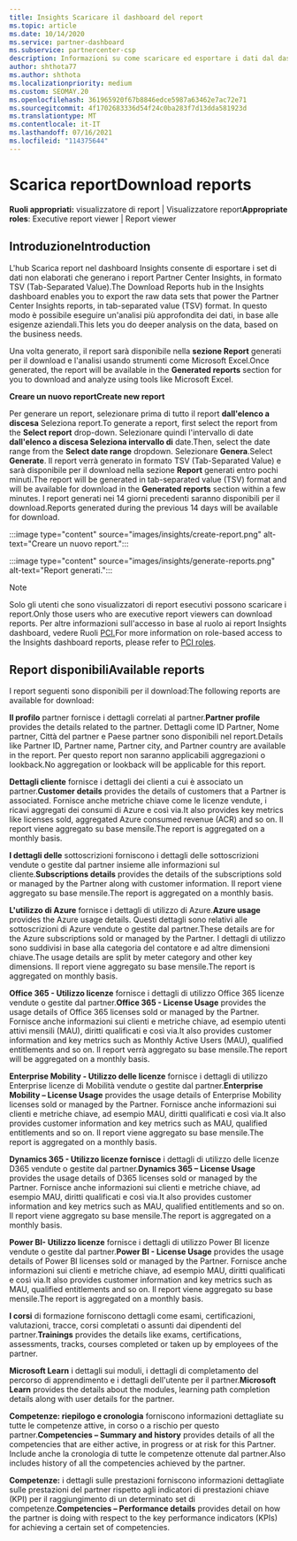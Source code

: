 ```yaml
---
title: Insights Scaricare il dashboard del report
ms.topic: article
ms.date: 10/14/2020
ms.service: partner-dashboard
ms.subservice: partnercenter-csp
description: Informazioni su come scaricare ed esportare i dati dal dashboard Partner Center report unificato e dai Partner Center Insights report.
author: shthota77
ms.author: shthota
ms.localizationpriority: medium
ms.custom: SEOMAY.20
ms.openlocfilehash: 361965920f67b8846edce5987a63462e7ac72e71
ms.sourcegitcommit: 4f1702683336d54f24c0ba283f7d13dda581923d
ms.translationtype: MT
ms.contentlocale: it-IT
ms.lasthandoff: 07/16/2021
ms.locfileid: "114375644"
---
```

# <a name="download-reports"></a><span data-ttu-id="0f3e9-103">Scarica report</span><span class="sxs-lookup"><span data-stu-id="0f3e9-103">Download reports</span></span>

<span data-ttu-id="0f3e9-104">**Ruoli appropriati:** visualizzatore di report | Visualizzatore report</span><span class="sxs-lookup"><span data-stu-id="0f3e9-104">**Appropriate roles**: Executive report viewer | Report viewer</span></span>

## <a name="introduction"></a><span data-ttu-id="0f3e9-105">Introduzione</span><span class="sxs-lookup"><span data-stu-id="0f3e9-105">Introduction</span></span>

<span data-ttu-id="0f3e9-106">L'hub Scarica report nel dashboard Insights consente di esportare i set di dati non elaborati che generano i report Partner Center Insights, in formato TSV (Tab-Separated Value).</span><span class="sxs-lookup"><span data-stu-id="0f3e9-106">The Download Reports hub in the Insights dashboard enables you to export the raw data sets that power the Partner Center Insights reports, in tab-separated value (TSV) format.</span></span> <span data-ttu-id="0f3e9-107">In questo modo è possibile eseguire un'analisi più approfondita dei dati, in base alle esigenze aziendali.</span><span class="sxs-lookup"><span data-stu-id="0f3e9-107">This lets you do deeper analysis on the data, based on the business needs.</span></span>

<span data-ttu-id="0f3e9-108">Una volta generato, il report sarà disponibile nella **sezione Report** generati per il download e l'analisi usando strumenti come Microsoft Excel.</span><span class="sxs-lookup"><span data-stu-id="0f3e9-108">Once generated, the report  will be available in the **Generated reports** section for you to download and analyze using tools like Microsoft Excel.</span></span>

<span data-ttu-id="0f3e9-109">**Creare un nuovo report**</span><span class="sxs-lookup"><span data-stu-id="0f3e9-109">**Create new report**</span></span>

<span data-ttu-id="0f3e9-110">Per generare un report, selezionare prima di tutto il report **dall'elenco a discesa** Seleziona report.</span><span class="sxs-lookup"><span data-stu-id="0f3e9-110">To generate a report, first select the report from the **Select report** drop-down.</span></span> <span data-ttu-id="0f3e9-111">Selezionare quindi l'intervallo di date **dall'elenco a discesa Seleziona intervallo di** date.</span><span class="sxs-lookup"><span data-stu-id="0f3e9-111">Then, select the date range from the **Select date range** dropdown.</span></span> <span data-ttu-id="0f3e9-112">Selezionare **Genera**.</span><span class="sxs-lookup"><span data-stu-id="0f3e9-112">Select **Generate**.</span></span> <span data-ttu-id="0f3e9-113">Il report verrà generato in formato TSV (Tab-Separated Value) e sarà disponibile per il download nella sezione **Report** generati entro pochi minuti.</span><span class="sxs-lookup"><span data-stu-id="0f3e9-113">The report will be generated in tab-separated value (TSV) format and will be available for download in the **Generated reports** section within a few minutes.</span></span> <span data-ttu-id="0f3e9-114">I report generati nei 14 giorni precedenti saranno disponibili per il download.</span><span class="sxs-lookup"><span data-stu-id="0f3e9-114">Reports generated during the previous 14 days will be available for download.</span></span>

:::image type="content" source="images/insights/create-report.png" alt-text="Creare un nuovo report.":::

:::image type="content" source="images/insights/generate-reports.png" alt-text="Report generati.":::

>[!NOTE] 
><span data-ttu-id="0f3e9-117">Solo gli utenti che sono visualizzatori di report esecutivi possono scaricare i report.</span><span class="sxs-lookup"><span data-stu-id="0f3e9-117">Only those users who are executive report viewers can download reports.</span></span> <span data-ttu-id="0f3e9-118">Per altre informazioni sull'accesso in base al ruolo ai report Insights dashboard, vedere Ruoli [PCI.](insights-roles.md)</span><span class="sxs-lookup"><span data-stu-id="0f3e9-118">For more information on role-based access to the Insights dashboard reports, please refer to [PCI roles](insights-roles.md).</span></span> 

## <a name="available-reports"></a><span data-ttu-id="0f3e9-119">Report disponibili</span><span class="sxs-lookup"><span data-stu-id="0f3e9-119">Available reports</span></span>

<span data-ttu-id="0f3e9-120">I report seguenti sono disponibili per il download:</span><span class="sxs-lookup"><span data-stu-id="0f3e9-120">The following reports are available for download:</span></span>

<span data-ttu-id="0f3e9-121">**Il profilo** partner fornisce i dettagli correlati al partner.</span><span class="sxs-lookup"><span data-stu-id="0f3e9-121">**Partner profile** provides the details related to the partner.</span></span> <span data-ttu-id="0f3e9-122">Dettagli come ID Partner, Nome partner, Città del partner e Paese partner sono disponibili nel report.</span><span class="sxs-lookup"><span data-stu-id="0f3e9-122">Details like Partner ID, Partner name, Partner city, and Partner country are available in the report.</span></span> <span data-ttu-id="0f3e9-123">Per questo report non saranno applicabili aggregazioni o lookback.</span><span class="sxs-lookup"><span data-stu-id="0f3e9-123">No aggregation or lookback will be applicable for this report.</span></span>

<span data-ttu-id="0f3e9-124">**Dettagli cliente** fornisce i dettagli dei clienti a cui è associato un partner.</span><span class="sxs-lookup"><span data-stu-id="0f3e9-124">**Customer details** provides the details of customers that a Partner is associated.</span></span> <span data-ttu-id="0f3e9-125">Fornisce anche metriche chiave come le licenze vendute, i ricavi aggregati dei consumi di Azure e così via.</span><span class="sxs-lookup"><span data-stu-id="0f3e9-125">It also provides key metrics like licenses sold, aggregated Azure consumed revenue (ACR) and so on.</span></span> <span data-ttu-id="0f3e9-126">Il report viene aggregato su base mensile.</span><span class="sxs-lookup"><span data-stu-id="0f3e9-126">The report is aggregated on a monthly basis.</span></span>

<span data-ttu-id="0f3e9-127">**I dettagli delle** sottoscrizioni forniscono i dettagli delle sottoscrizioni vendute o gestite dal partner insieme alle informazioni sul cliente.</span><span class="sxs-lookup"><span data-stu-id="0f3e9-127">**Subscriptions details** provides the details of the subscriptions sold or managed by the Partner along with customer information.</span></span> <span data-ttu-id="0f3e9-128">Il report viene aggregato su base mensile.</span><span class="sxs-lookup"><span data-stu-id="0f3e9-128">The report is aggregated on a monthly basis.</span></span>

<span data-ttu-id="0f3e9-129">**L'utilizzo di Azure** fornisce i dettagli di utilizzo di Azure.</span><span class="sxs-lookup"><span data-stu-id="0f3e9-129">**Azure usage** provides the Azure usage details.</span></span> <span data-ttu-id="0f3e9-130">Questi dettagli sono relativi alle sottoscrizioni di Azure vendute o gestite dal partner.</span><span class="sxs-lookup"><span data-stu-id="0f3e9-130">These details are for the Azure subscriptions sold or managed by the Partner.</span></span> <span data-ttu-id="0f3e9-131">I dettagli di utilizzo sono suddivisi in base alla categoria del contatore e ad altre dimensioni chiave.</span><span class="sxs-lookup"><span data-stu-id="0f3e9-131">The usage details are split by meter category and other key dimensions.</span></span> <span data-ttu-id="0f3e9-132">Il report viene aggregato su base mensile.</span><span class="sxs-lookup"><span data-stu-id="0f3e9-132">The report is aggregated on monthly basis.</span></span>

<span data-ttu-id="0f3e9-133">**Office 365 - Utilizzo licenze** fornisce i dettagli di utilizzo Office 365 licenze vendute o gestite dal partner.</span><span class="sxs-lookup"><span data-stu-id="0f3e9-133">**Office 365 - License Usage** provides the usage details of Office 365 licenses sold or managed by the Partner.</span></span> <span data-ttu-id="0f3e9-134">Fornisce anche informazioni sui clienti e metriche chiave, ad esempio utenti attivi mensili (MAU), diritti qualificati e così via.</span><span class="sxs-lookup"><span data-stu-id="0f3e9-134">It also provides customer information and key metrics such as Monthly Active Users (MAU), qualified entitlements and so on.</span></span> <span data-ttu-id="0f3e9-135">Il report verrà aggregato su base mensile.</span><span class="sxs-lookup"><span data-stu-id="0f3e9-135">The report will be aggregated on a monthly basis.</span></span>

<span data-ttu-id="0f3e9-136">**Enterprise Mobility - Utilizzo delle licenze** fornisce i dettagli di utilizzo Enterprise licenze di Mobilità vendute o gestite dal partner.</span><span class="sxs-lookup"><span data-stu-id="0f3e9-136">**Enterprise Mobility – License Usage**  provides the usage details of Enterprise Mobility licenses sold or managed by the Partner.</span></span> <span data-ttu-id="0f3e9-137">Fornisce anche informazioni sui clienti e metriche chiave, ad esempio MAU, diritti qualificati e così via.</span><span class="sxs-lookup"><span data-stu-id="0f3e9-137">It also provides customer information and key metrics such as MAU, qualified entitlements and so on.</span></span> <span data-ttu-id="0f3e9-138">Il report viene aggregato su base mensile.</span><span class="sxs-lookup"><span data-stu-id="0f3e9-138">The report is aggregated on a monthly basis.</span></span>

<span data-ttu-id="0f3e9-139">**Dynamics 365 - Utilizzo licenze fornisce** i dettagli di utilizzo delle licenze D365 vendute o gestite dal partner.</span><span class="sxs-lookup"><span data-stu-id="0f3e9-139">**Dynamics 365 – License Usage** provides the usage details of D365 licenses sold or managed by the Partner.</span></span> <span data-ttu-id="0f3e9-140">Fornisce anche informazioni sui clienti e metriche chiave, ad esempio MAU, diritti qualificati e così via.</span><span class="sxs-lookup"><span data-stu-id="0f3e9-140">It also provides customer information and key metrics such as MAU, qualified entitlements and so on.</span></span> <span data-ttu-id="0f3e9-141">Il report viene aggregato su base mensile.</span><span class="sxs-lookup"><span data-stu-id="0f3e9-141">The report is aggregated on a monthly basis.</span></span>

<span data-ttu-id="0f3e9-142">**Power BI- Utilizzo licenze** fornisce i dettagli di utilizzo Power BI licenze vendute o gestite dal partner.</span><span class="sxs-lookup"><span data-stu-id="0f3e9-142">**Power BI - License Usage** provides the usage details of Power BI licenses sold or managed by the Partner.</span></span> <span data-ttu-id="0f3e9-143">Fornisce anche informazioni sui clienti e metriche chiave, ad esempio MAU, diritti qualificati e così via.</span><span class="sxs-lookup"><span data-stu-id="0f3e9-143">It also provides customer information and key metrics such as MAU, qualified entitlements and so on.</span></span> <span data-ttu-id="0f3e9-144">Il report viene aggregato su base mensile.</span><span class="sxs-lookup"><span data-stu-id="0f3e9-144">The report is aggregated on a monthly basis.</span></span>

<span data-ttu-id="0f3e9-145">**I corsi** di formazione forniscono dettagli come esami, certificazioni, valutazioni, tracce, corsi completati o assunti dai dipendenti del partner.</span><span class="sxs-lookup"><span data-stu-id="0f3e9-145">**Trainings** provides the details like exams, certifications, assessments, tracks, courses completed or taken up by employees of the partner.</span></span>

<span data-ttu-id="0f3e9-146">**Microsoft Learn** i dettagli sui moduli, i dettagli di completamento del percorso di apprendimento e i dettagli dell'utente per il partner.</span><span class="sxs-lookup"><span data-stu-id="0f3e9-146">**Microsoft Learn** provides the details about the modules, learning path completion details along with user details for the partner.</span></span>

<span data-ttu-id="0f3e9-147">**Competenze: riepilogo e cronologia** forniscono informazioni dettagliate su tutte le competenze attive, in corso o a rischio per questo partner.</span><span class="sxs-lookup"><span data-stu-id="0f3e9-147">**Competencies – Summary and history** provides details of all the competencies that are either active, in progress or at risk for this Partner.</span></span> <span data-ttu-id="0f3e9-148">Include anche la cronologia di tutte le competenze ottenute dal partner.</span><span class="sxs-lookup"><span data-stu-id="0f3e9-148">Also includes history of all the competencies achieved by the partner.</span></span>

<span data-ttu-id="0f3e9-149">**Competenze:** i dettagli sulle prestazioni forniscono informazioni dettagliate sulle prestazioni del partner rispetto agli indicatori di prestazioni chiave (KPI) per il raggiungimento di un determinato set di competenze.</span><span class="sxs-lookup"><span data-stu-id="0f3e9-149">**Competencies – Performance details** provides detail on how the partner is doing with respect to the key performance indicators (KPIs) for achieving a certain set of competencies.</span></span>

